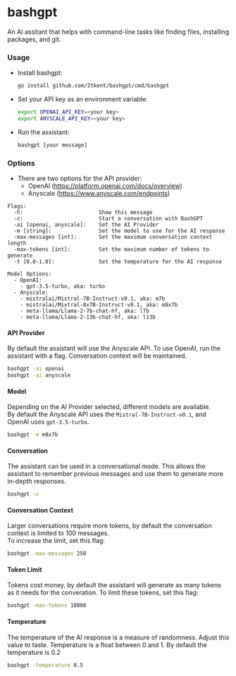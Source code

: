 # bashgpt
An AI assitant that helps with command-line tasks like finding files, installing packages, and git.

### Usage

- Install bashgpt:  
  ```bash
  go install github.com/Ztkent/bashgpt/cmd/bashgpt
  ```
  
- Set your API key as an environment variable:
  ```bash
  export OPENAI_API_KEY=<your key>
  export ANYSCALE_API_KEY=<your key>
  ```

- Run the assistant:
  ```bash
  bashgpt [your message]
  ```

### Options
- There are two options for the API provider:  
  - OpenAI (https://platform.openai.com/docs/overview)  
  - Anyscale (https://www.anyscale.com/endpoints)  
```
Flags:
  -h:                        Show this message
  -c:                        Start a conversation with BashGPT
  -ai [openai, anyscale]:    Set the AI Provider
  -m [string]:               Set the model to use for the AI response
  -max-messages [int]:       Set the maximum conversation context length
  -max-tokens [int]:         Set the maximum number of tokens to generate
  -t [0.0-1.0]:              Set the temperature for the AI response

Model Options:
  - OpenAI:
    - gpt-3.5-turbo, aka: turbo
  - Anyscale:
    - mistralai/Mistral-7B-Instruct-v0.1, aka: m7b
    - mistralai/Mixtral-8x7B-Instruct-v0.1, aka: m8x7b
    - meta-llama/Llama-2-7b-chat-hf, aka: l7b
    - meta-llama/Llama-2-13b-chat-hf, aka: l13b
```

#### API Provider
By default the assistant will use the Anyscale API. To use OpenAI, run the assistant with a flag. 
Conversation context will be maintained.

```bash
bashgpt -ai openai
bashgpt -ai anyscale 
```

#### Model
Depending on the AI Provider selected, different models are available.  
By default the Anyscale API uses the `Mistral-7B-Instruct-v0.1`, and OpenAI uses `gpt-3.5-turbo`.
```bash
bashgpt -m m8x7b
```

#### Conversation
The assistant can be used in a conversational mode. This allows the assistant to remember previous messages and use them to generate more in-depth responses.
```bash
bashgpt -c
```

#### Conversation Context
Larger conversations require more tokens, by default the conversation context is limited to 100 messages.  
To increase the limit, set this flag:
```bash
bashgpt -max-messages 250
```

#### Token Limit
Tokens cost money, by default the assistant will generate as many tokens as it needs for the converation.
To limit these tokens, set this flag:
```bash
bashgpt -max-tokens 10000
```

#### Temperature
The temperature of the AI response is a measure of randomness. Adjust this value to taste.
Temperature is a float between 0 and 1. By default the temperature is 0.2
```bash
bashgpt -temperature 0.5
```